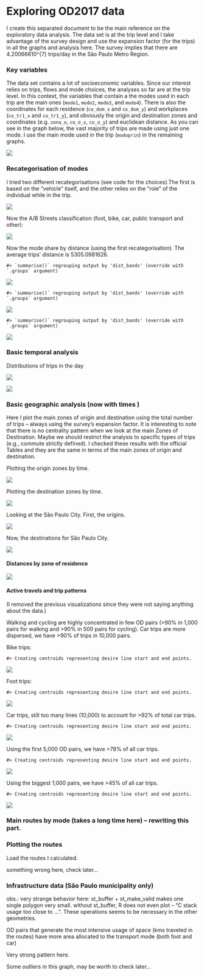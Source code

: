 Exploring OD2017 data
================

I create this separated document to be the main reference on the
exploratory data analysis. The data set is at the trip level and I take
advantage of the survey design and use the expansion factor (for the
trips) in all the graphs and analysis here. The survey implies that
there are 4.20066610^{7} trips/day in the São Paulo Metro Region.

### Key variables

The data set contains a lot of socioeconomic variables. Since our
interest relies on trips, flows and mode choices, the analyses so far
are at the trip level. In this context, the variables that contain a the
modes used in each trip are the main ones (`modo1`, `modo2`, `modo3`,
and `modo4`). There is also the coordinates for each residence
(`co_dom_x` and `co_dom_y`) and workplaces (`co_tr1_x` and `co_tr1_y`),
and obviously the origin and destination zones and coordinates
(e.g. `zona_o`, `co_o_x`, `co_o_y`) and euclidean distance. As you can
see in the graph below, the vast majority of trips are made using just
one mode. I use the main mode used in the trip (`modoprin`) in the
remaining graphs.

![](exploring_files/figure-gfm/unnamed-chunk-2-1.png)<!-- -->

### Recategorisation of modes

I tried two different recategorisations (see code for the choices).The
first is based on the “vehicle” itself, and the other relies on the
“role” of the individual while in the trip.

![](exploring_files/figure-gfm/unnamed-chunk-3-1.png)<!-- -->

Now the A/B Streets classification (foot, bike, car, public transport
and other):

![](exploring_files/figure-gfm/unnamed-chunk-4-1.png)<!-- -->

Now the mode share by distance (using the first recategorisation). The
average trips’ distance is 5305.0981626.

    #> `summarise()` regrouping output by 'dist_bands' (override with `.groups` argument)

![](exploring_files/figure-gfm/unnamed-chunk-5-1.png)<!-- -->

    #> `summarise()` regrouping output by 'dist_bands' (override with `.groups` argument)

![](exploring_files/figure-gfm/unnamed-chunk-6-1.png)<!-- -->

    #> `summarise()` regrouping output by 'dist_bands' (override with `.groups` argument)

![](exploring_files/figure-gfm/unnamed-chunk-7-1.png)<!-- -->

### Basic temporal analysis

Distributions of trips in the day

![](exploring_files/figure-gfm/unnamed-chunk-9-1.png)<!-- -->

![](exploring_files/figure-gfm/unnamed-chunk-10-1.png)<!-- -->

### Basic geographic analysis (now with times )

Here I plot the main zones of origin and destination using the total
number of trips – always using the survey’s expansion factor. It is
interesting to note that there is no centrality pattern when we look at
the main Zones of Destination. Maybe we should restrict the analysis to
specific types of trips (e.g., commute strictly defined). I checked
these results with the official Tables and they are the same in terms of
the main zones of origin and destination.

Plotting the origin zones by time.

![](exploring_files/figure-gfm/unnamed-chunk-13-1.png)<!-- -->

Plotting the destination zones by time.

![](exploring_files/figure-gfm/unnamed-chunk-14-1.png)<!-- -->

Looking at the São Paulo City. First, the origins.

![](exploring_files/figure-gfm/unnamed-chunk-15-1.png)<!-- -->

Now, the destinations for São Paulo City.

![](exploring_files/figure-gfm/unnamed-chunk-16-1.png)<!-- -->

#### Distances by zone of residence

![](exploring_files/figure-gfm/unnamed-chunk-17-1.png)<!-- -->

#### Active travels and trip patterns

(I removed the previous visualizations since they were not saying
anything about the data.)

Walking and cycling are highly concentrated in few OD pairs (\>90% in
1,000 pairs for walking and \>90% in 500 pairs for cycling). Car trips
are more dispersed, we have \>90% of trips in 10,000 pairs.

Bike trips:

    #> Creating centroids representing desire line start and end points.

![](exploring_files/figure-gfm/unnamed-chunk-19-1.png)<!-- -->

Foot trips:

    #> Creating centroids representing desire line start and end points.

![](exploring_files/figure-gfm/unnamed-chunk-20-1.png)<!-- -->

Car trips, still too many lines (10,000) to account for \>92% of total
car trips.

    #> Creating centroids representing desire line start and end points.

![](exploring_files/figure-gfm/unnamed-chunk-21-1.png)<!-- -->

Using the first 5,000 OD pairs, we have \>78% of all car trips.

    #> Creating centroids representing desire line start and end points.

![](exploring_files/figure-gfm/unnamed-chunk-22-1.png)<!-- -->

Using the biggest 1,000 pairs, we have \>45% of all car trips.

    #> Creating centroids representing desire line start and end points.

![](exploring_files/figure-gfm/unnamed-chunk-23-1.png)<!-- -->

### Main routes by mode (takes a long time here) – rewriting this part.

### Plotting the routes

Load the routes I calculated.

something wrong here, check later…

### Infrastructure data (São Paulo municipality only)

obs.: very strange behavior here: st\_buffer + st\_make\_valid makes one
single polygon very small. without st\_buffer, R does not even plot – “C
stack usage too close to …”. These operations seems to be necessary in
the other geometries.

OD pairs that generate the most intensive usage of space (kms traveled
in the routes) have more area allocated to the transport mode (both foot
and car)

Very strong pattern here.

Some outliers in this graph, may be worth to check later…
